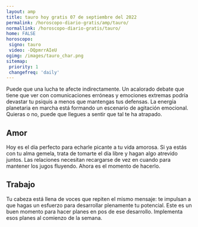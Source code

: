 ```yaml
---
layout: amp
title: tauro hoy gratis 07 de septiembre del 2022 
permalink: /horoscopo-diario-gratis/amp/tauro/
normallink: /horoscopo-diario-gratis/tauro/
home: FALSE
horoscopo:
 signo: tauro
 video: -DQpmrrAIeU
ogimg: /images/tauro_char.png
sitemap:
 priority: 1
 changefreq: 'daily'
---
```



Puede que una lucha te afecte indirectamente. Un acalorado debate que tiene que ver con comunicaciones erróneas y emociones extremas podría devastar tu psiquis a menos que mantengas tus defensas. La energía planetaria en marcha está formando un escenario de agitación emocional. Quieras o no, puede que llegues a sentir que tal te ha atrapado.

## Amor

Hoy es el día perfecto para echarle picante a tu vida amorosa. Si ya estás con tu alma gemela, trata de tomarte el día libre y hagan algo atrevido juntos. Las relaciones necesitan recargarse de vez en cuando para mantener los jugos fluyendo. Ahora es el momento de hacerlo.

## Trabajo

Tu cabeza está llena de voces que repiten el mismo mensaje: te impulsan a que hagas un esfuerzo para desarrollar plenamente tu potencial. Este es un buen momento para hacer planes en pos de ese desarrollo. Implementa esos planes al comienzo de la semana.